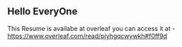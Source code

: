 ## Hello EveryOne
  This Resume is availabe at overleaf you can access it at - https://www.overleaf.com/read/pjyhgqcwywkh#f0ff9d
